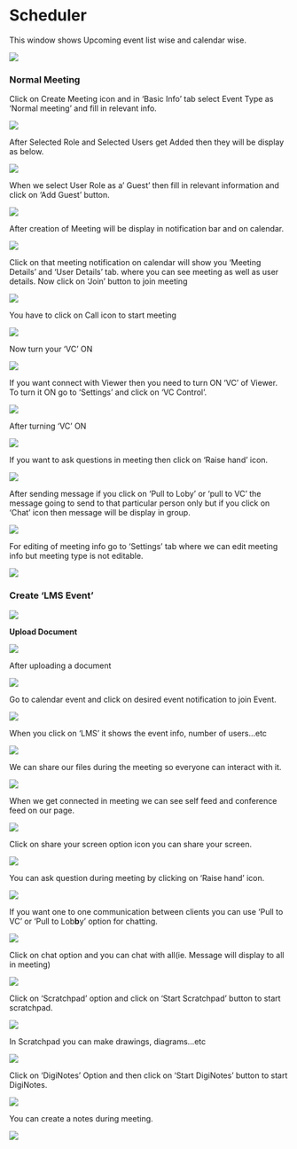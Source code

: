 # Scheduler

This window shows Upcoming event list wise and calendar wise.

![](../.gitbook/assets/image%20%28103%29.png)

###  **Normal Meeting**

Click on Create Meeting icon and in ‘Basic Info’ tab select Event Type as ‘Normal meeting’ and fill in relevant info.

![](../.gitbook/assets/image%20%28120%29.png)

After Selected Role and Selected Users get Added then they will be display as below.

![](../.gitbook/assets/image%20%28166%29.png)

When we select User Role as a’ Guest’ then fill in relevant information and click on ‘Add Guest’ button.

![](../.gitbook/assets/image%20%28102%29.png)

After creation of Meeting will be display in notification bar and on calendar.

![](../.gitbook/assets/image%20%2874%29.png)

Click on that meeting notification on calendar will show you ‘Meeting Details’ and ‘User Details’ tab. where you can see meeting as well as user details. Now click on ‘Join’ button to join meeting

![](../.gitbook/assets/image%20%2881%29.png)

You have to click on Call icon to start meeting

![](../.gitbook/assets/image%20%2897%29.png)

Now turn your ‘VC’ ON

![](../.gitbook/assets/image%20%2867%29.png)

If you want connect with Viewer then you need to turn ON ‘VC’ of Viewer. To turn it ON go to ‘Settings’ and click on ‘VC Control’.

![](../.gitbook/assets/image%20%28128%29.png)

After turning ‘VC’ ON

![](../.gitbook/assets/image%20%2869%29.png)

If you want to ask questions in meeting then click on ‘Raise hand’ icon.

![](../.gitbook/assets/image%20%28141%29.png)

After sending message if you click on ‘Pull to Loby’ or ‘pull to VC’ the message going to send to that particular person only but if you click on ‘Chat’ icon then message will be display in group.

![](../.gitbook/assets/image%20%28112%29.png)

For editing of meeting info go to ‘Settings’ tab where we can edit meeting info but meeting type is not editable.

![](../.gitbook/assets/image%20%2848%29.png)

###  **Create ‘LMS Event’**

![](../.gitbook/assets/image%20%2879%29.png)

 **Upload Document**

![](../.gitbook/assets/image%20%28135%29.png)

After uploading a document

![](../.gitbook/assets/image%20%2865%29.png)

Go to calendar event and click on desired event notification to join Event.

![](../.gitbook/assets/image%20%2841%29.png)

When you click on ‘LMS’ it shows the event info, number of users…etc

![](../.gitbook/assets/image%20%285%29.png)

We can share our files during the meeting so everyone can interact with it.

![](../.gitbook/assets/image%20%28169%29.png)

When we get connected in meeting we can see self feed and conference feed on our page.

![](../.gitbook/assets/image%20%28107%29.png)

Click on share your screen option icon you can share your screen.

![](../.gitbook/assets/image%20%28138%29.png)

You can ask question during meeting by clicking on ‘Raise hand’ icon.

![](../.gitbook/assets/image%20%2876%29.png)

If you want one to one communication between clients you can use ‘Pull to VC’ or ‘Pull to Lob**b**y’ option for chatting.

![](../.gitbook/assets/image%20%28164%29.png)

Click on chat option and you can chat with all\(ie. Message will display to all in meeting\)

![](../.gitbook/assets/image%20%28144%29.png)

Click on ‘Scratchpad’ option and click on ‘Start Scratchpad’ button to start scratchpad.

![](../.gitbook/assets/image%20%2843%29.png)

In Scratchpad you can make drawings, diagrams…etc

![](../.gitbook/assets/image%20%2836%29.png)

Click on ‘DigiNotes’ Option and then click on ‘Start DigiNotes’ button to start DigiNotes.

![](../.gitbook/assets/image%20%2859%29.png)

You can create a notes during meeting.

![](../.gitbook/assets/image%20%28153%29.png)



